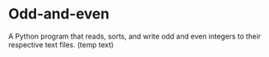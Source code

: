 # Odd-and-even
A Python program that reads, sorts, and write odd and even integers to their respective text files.
(temp text)
